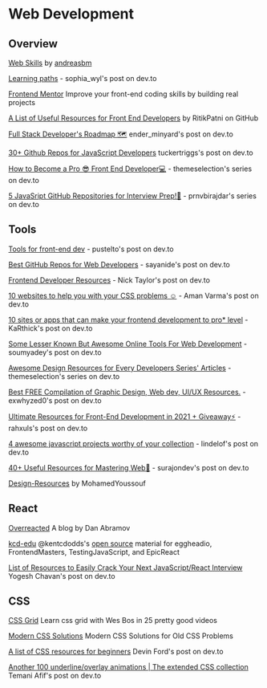 # Web Development

## Overview

[Web Skills](https://andreasbm.github.io/web-skills/) by [andreasbm](https://github.com/andreasbm/web-skills)

[Learning paths](https://dev.to/sophia_wyl/absolute-top-learning-priorities-for-getting-the-first-junior-software-engineering-job-9ii) - sophia_wyl's post on dev.to

[Frontend Mentor](https://www.frontendmentor.io/) Improve your front-end coding skills by building real projects

[A List of Useful Resources for Front End Developers](https://github.com/RitikPatni/Front-End-Web-Development-Resources) by RitikPatni on GitHub

[Full Stack Developer's Roadmap 🗺](https://dev.to/ender_minyard/full-stack-developer-s-roadmap-2k12) ender_minyard's post on dev.to

[30+ Github Repos for JavaScript Developers](https://dev.to/tuckertriggs/30-github-repos-for-javascript-developers-1350) tuckertriggs's post on dev.to

[How to Become a Pro 😎 Front End Developer💻](https://dev.to/theme_selection/how-to-become-a-pro-front-end-developer-5gbo) - themeselection's series on dev.to

[5 JavaSript GitHub Repositories for Interview Prep!📝](https://dev.to/prnvbirajdar/5-javasript-github-repositories-for-interview-prep-306h) - prnvbirajdar's series on dev.to

## Tools

[Tools for front-end dev](https://dev.to/pustelto/tools-i-use-for-front-end-dev-3ekn) - pustelto's post on dev.to

[Best GitHub Repos for Web Developers](https://dev.to/sayanide/best-github-repos-for-web-developers-9id) - sayanide's post on dev.to

[Frontend Developer Resources](https://dev.to/nickytonline/share-some-frontend-resources-15j5) - Nick Taylor's post on dev.to

[10 websites to help you with your CSS problems ☺](https://dev.to/amanajayvarma/10-website-to-help-you-with-your-css-problems-2poi) - Aman Varma's post on dev.to

[10 sites or apps that can make your frontend development to pro* level](https://dev.to/karthick3018/10-sites-or-apps-that-can-make-your-frontend-development-to-pro-level-459p) - KaRthick's post on dev.to

[Some Lesser Known But Awesome Online Tools For Web Development](https://dev.to/soumyadey/some-lesser-known-but-awesome-online-tools-for-web-development-10fa) - soumyadey's post on dev.to

[Awesome Design Resources for Every Developers Series' Articles](https://dev.to/theme_selection/series/8895) - themeselection's series on dev.to

[Best FREE Compilation of Graphic Design, Web dev, UI/UX Resources.](https://dev.to/exwhyzed0/best-free-compilation-of-graphic-design-web-dev-ui-ux-resources-471c) - exwhyzed0's post on dev.to

[Ultimate Resources for Front-End Development in 2021 + Giveaway⚡](https://dev.to/rahxuls/free-ultimate-resources-for-front-end-development-in-2021-giveaway-3838) - rahxuls's post on dev.to

[4 awesome javascript projects worthy of your collection](https://dev.to/lindelof/4-awesome-javascript-projects-worthy-of-your-collection-53fi) - lindelof's post on dev.to


[40+ Useful Resources for Mastering Web🎁](https://dev.to/surajondev/40-useful-resources-for-mastering-web-1i0h) - surajondev's post on dev.to

[Design-Resources](https://github.com/MohamedYoussouf/Design-Resources) by MohamedYoussouf

## React

[Overreacted](https://overreacted.io/) A blog by Dan Abramov

[kcd-edu](https://github.com/topics/kcd-edu) @kentcdodds's [open source](https://twitter.com/kentcdodds/status/1256060182938791941) material for eggheadio, FrontendMasters, TestingJavaScript, and EpicReact

[List of Resources to Easily Crack Your Next JavaScript/React Interview](https://dev.to/myogeshchavan97/list-of-resources-to-easily-crack-your-next-javascript-react-interview-4c7j) Yogesh Chavan's post on dev.to

## CSS

[CSS Grid](https://cssgrid.io/) Learn css grid with Wes Bos in 25 pretty good videos

[Modern CSS Solutions](https://moderncss.dev/) Modern CSS Solutions for Old CSS Problems

[A list of CSS resources for beginners](https://dev.to/devindford/a-list-of-css-resources-for-beginners-2ff5) Devin Ford's post on dev.to

[Another 100 underline/overlay animations | The extended CSS collection](https://dev.to/afif/another-100-underline-overlay-animations-the-extended-css-collection-574c) Temani Afif's post on dev.to
